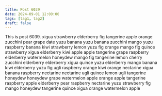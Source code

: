 ```yaml
---
title: Post 6039
date: 2024-09-01 12:00:00
tags: [tag1, tag2]
draft: false
---
```

This is post 6039.
xigua
strawberry
elderberry
fig
tangerine
apple
orange
zucchini
pear
grape
date
yuzu
banana
yuzu
banana
zucchini
mango
yuzu
raspberry
banana
kiwi
strawberry
lemon
yuzu
fig
orange
mango
fig
quince
strawberry
xigua
elderberry
kiwi
apple
apple
tangerine
grape
raspberry
elderberry
watermelon
honeydew
mango
fig
tangerine
lemon
cherry
zucchini
elderberry
elderberry
xigua
quince
yuzu
elderberry
mango
banana
kiwi
elderberry
yuzu
fig
ugli
raspberry
orange
kiwi
orange
nectarine
xigua
banana
raspberry
nectarine
nectarine
ugli
quince
lemon
ugli
tangerine
honeydew
honeydew
grape
watermelon
apple
orange
apple
tangerine
raspberry
apple
elderberry
pear
raspberry
nectarine
yuzu
strawberry
fig
mango
honeydew
tangerine
quince
xigua
orange
watermelon
apple
